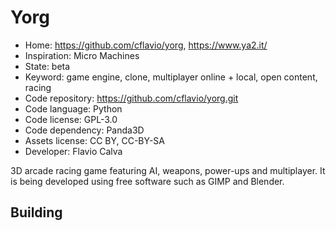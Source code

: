 # Yorg

- Home: https://github.com/cflavio/yorg, https://www.ya2.it/
- Inspiration: Micro Machines
- State: beta
- Keyword: game engine, clone, multiplayer online + local, open content, racing
- Code repository: https://github.com/cflavio/yorg.git
- Code language: Python
- Code license: GPL-3.0
- Code dependency: Panda3D
- Assets license: CC BY, CC-BY-SA
- Developer: Flavio Calva

3D arcade racing game featuring AI, weapons, power-ups and multiplayer.
It is being developed using free software such as GIMP and Blender.

## Building
